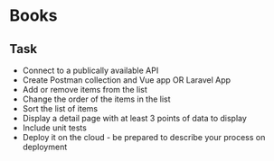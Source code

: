 # Books

## Task
 - Connect to a publically available API
 - Create Postman collection and Vue app OR Laravel App
 - Add or remove items from the list
 - Change the order of the items in the list
 - Sort the list of items
 - Display a detail page with at least 3 points of data to display
 - Include unit tests
 - Deploy it on the cloud - be prepared to describe your process on deployment
